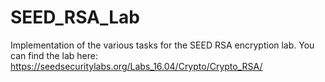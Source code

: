 # SEED_RSA_Lab
Implementation of the various tasks for the SEED RSA encryption lab. You can find the lab here: https://seedsecuritylabs.org/Labs_16.04/Crypto/Crypto_RSA/
